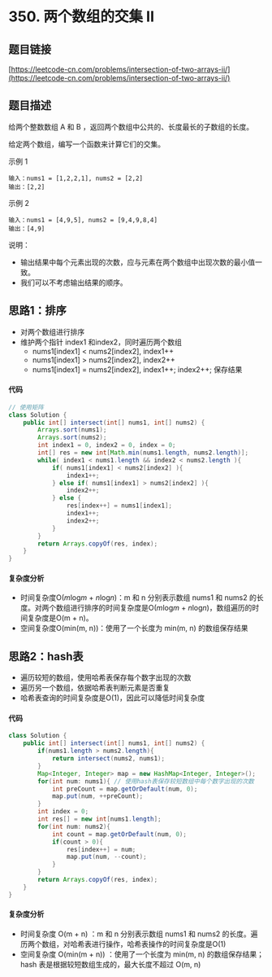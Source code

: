# 350. 两个数组的交集 II
## 题目链接
[https://leetcode-cn.com/problems/intersection-of-two-arrays-ii/](https://leetcode-cn.com/problems/intersection-of-two-arrays-ii/)

## 题目描述
给两个整数数组 A 和 B ，返回两个数组中公共的、长度最长的子数组的长度。

给定两个数组，编写一个函数来计算它们的交集。

示例 1
```
输入：nums1 = [1,2,2,1], nums2 = [2,2]
输出：[2,2]
```

示例 2
```
输入：nums1 = [4,9,5], nums2 = [9,4,9,8,4]
输出：[4,9]
```

说明：
 - 输出结果中每个元素出现的次数，应与元素在两个数组中出现次数的最小值一致。
 - 我们可以不考虑输出结果的顺序。

## 思路1：排序
 - 对两个数组进行排序
 - 维护两个指针 index1 和index2，同时遍历两个数组
   - nums1[index1] < nums2[index2], index1++
   - nums1[index1] > nums2[index2], index2++
   - nums1[index1] = nums2[index2], index1++; index2++; 保存结果

#### 代码
```java
// 使用矩阵
class Solution {
    public int[] intersect(int[] nums1, int[] nums2) {
        Arrays.sort(nums1);
        Arrays.sort(nums2);
        int index1 = 0, index2 = 0, index = 0;
        int[] res = new int[Math.min(nums1.length, nums2.length)];
        while( index1 < nums1.length && index2 < nums2.length ){
            if( nums1[index1] < nums2[index2] ){
                index1++;
            } else if( nums1[index1] > nums2[index2] ){
                index2++;
            } else {
                res[index++] = nums1[index1];
                index1++;
                index2++;
            }
        }
        return Arrays.copyOf(res, index);
    }
}
```

#### 复杂度分析
 - 时间复杂度O(<i>m</i>log<i>m</i> + <i>n</i>log<i>n</i>)：m 和 n 分别表示数组 nums1 和 nums2 的长度。对两个数组进行排序的时间复杂度是O(<i>m</i>log<i>m</i> + <i>n</i>log<i>n</i>)，数组遍历的时间复杂度是O(m + n)。
 - 空间复杂度O(min(m, n))：使用了一个长度为 min(m, n) 的数组保存结果

## 思路2：hash表
 - 遍历较短的数组，使用哈希表保存每个数字出现的次数
 - 遍历另一个数组，依据哈希表判断元素是否重复
 - 哈希表查询的时间复杂度是O(1)，因此可以降低时间复杂度

#### 代码
```java
class Solution {
    public int[] intersect(int[] nums1, int[] nums2) {
        if(nums1.length > nums2.length){
            return intersect(nums2, nums1);
        }
        Map<Integer, Integer> map = new HashMap<Integer, Integer>();
        for(int num: nums1){ // 使用hash表保存较短数组中每个数字出现的次数
            int preCount = map.getOrDefault(num, 0);
            map.put(num, ++preCount);
        }
        int index = 0;
        int res[] = new int[nums1.length];
        for(int num: nums2){
            int count = map.getOrDefault(num, 0);
            if(count > 0){
                res[index++] = num;
                map.put(num, --count);
            }
        }
        return Arrays.copyOf(res, index);
    }
}
```
#### 复杂度分析
 - 时间复杂度 O(m + n) ：m 和 n 分别表示数组 nums1 和 nums2 的长度。遍历两个数组，对哈希表进行操作，哈希表操作的时间复杂度是O(1)
 - 空间复杂度 O(min(m + n)) ：使用了一个长度为 min(m, n) 的数组保存结果； hash 表是根据较短数组生成的，最大长度不超过 O(m, n)